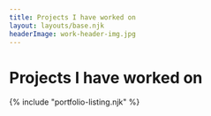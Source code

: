 ```yaml
---
title: Projects I have worked on
layout: layouts/base.njk
headerImage: work-header-img.jpg
---
```


<div class="portfolio-area">
	<div class="portfolio">

# Projects I have worked on

 {% include "portfolio-listing.njk" %}

  </div>
</div>